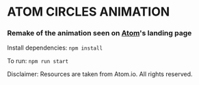 # ATOM CIRCLES ANIMATION
### Remake of the animation seen on [Atom](www.atom.io)'s landing page



Install dependencies: ```npm install```

To run: ```npm run start```

Disclaimer: Resources are taken from Atom.io. All rights reserved.
